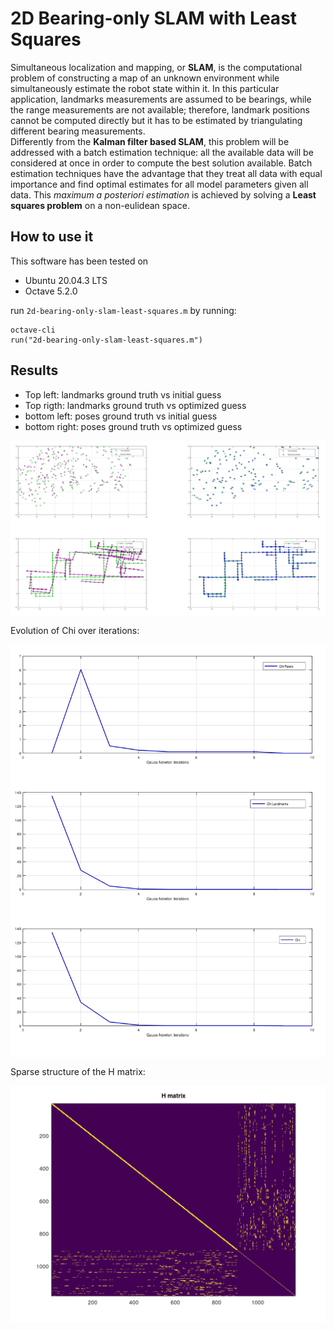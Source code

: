 # 2D Bearing-only SLAM with Least Squares
Simultaneous localization and mapping, or **SLAM**, is the computational problem of constructing a map of an unknown environment while simultaneously estimate the robot state within it. In this particular application, landmarks measurements are assumed to be bearings, while the range measurements are not available; therefore,  landmark positions cannot be computed directly but it has to be estimated by triangulating different bearing measurements.<br>
Differently from the **Kalman filter based SLAM**, this problem will be addressed with a batch estimation technique: all the available data will be considered at once in order to compute the best solution available. Batch estimation techniques have the advantage that they treat all data with equal importance and find
optimal estimates for all model parameters given all data. This *maximum a posteriori estimation* is achieved by solving a **Least squares problem** on a non-eulidean space.

## How to use it

This software has been tested on
- Ubuntu 20.04.3 LTS
- Octave 5.2.0

run `2d-bearing-only-slam-least-squares.m` by running:
```
octave-cli
run("2d-bearing-only-slam-least-squares.m")
```

## Results

- Top left: landmarks ground truth vs initial guess
- Top rigth: landmarks ground truth vs optimized guess
- bottom left: poses ground truth vs initial guess
- bottom right: poses ground truth vs optimized guess
<p align="center">
<img src="figures/slam.png" align="center"/>
</p>

Evolution of Chi over iterations:
<p align="center">
<img src="figures/chi.png" align="center" width=600/>
</p>

Sparse structure of the H matrix:
<p align="center">
<img src="figures/H.png" align="center" width=600/>
</p>

